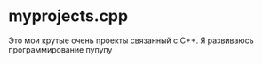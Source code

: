 # myprojects.cpp
Это мои крутые очень проекты связанный с С++. Я развиваюсь программирование пупупу
